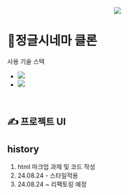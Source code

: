 <p align='center'>
    <img src="https://capsule-render.vercel.app/api?type=waving&color=auto&height=300&section=header&text=Jungle%20cinema&fontSize=70&animation=fadeIn&fontAlignY=38&desc=Clone%20coding&descAlignY=60&descAlign=82"/>
</p>

<h1>📝정글시네마 클론</h1>
사용 기술 스택<br/>
<ul>
<li><img src="https://img.shields.io/badge/HTML-239120?style=for-the-badge&logo=html5&logoColor=white"></li>
<li><img src="https://img.shields.io/badge/CSS-239120?&style=for-the-badge&logo=css3&logoColor=white"></li>
</ul><br/>
<h2>✍ 프로젝트 UI</h2>

<h2>history</h2>
<ol>
<li>html 마크업 과제 및 코드 작성</li>
<li>24.08.24 - 스타일적용</li>
<li>24.08.24 ~ 리팩토링 예정</li>
</ul>
</ol>
